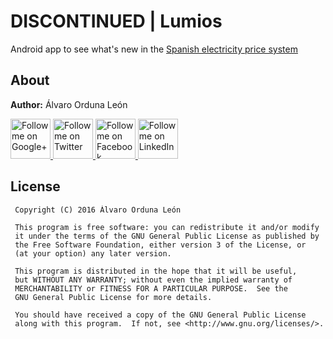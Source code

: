 # DISCONTINUED | Lumios

Android app to see what's new in the [Spanish electricity price system](http://www.esios.ree.es/pvpc)

## About

__Author:__ Álvaro Orduna León

<a href="https://plus.google.com/u/0/+ÁlvaroOrdunaLeón">
  <img alt="Follow me on Google+" height="64" width="64"
       src="https://raw.githubusercontent.com/rohitink/sociocons/master/Sociocons/google-sociocon.png" />
</a>
<a href="https://twitter.com/AlvaroOrduna">
  <img alt="Follow me on Twitter" height="64" width="64"
       src="https://raw.githubusercontent.com/rohitink/sociocons/master/Sociocons/twitter-sociocon.png" />
</a>
<a href="https://.facebook.com/AlvaroOrdunaLeon">
  <img alt="Follow me on Facebook" height="64" width="64"
       src="https://raw.githubusercontent.com/rohitink/sociocons/master/Sociocons/facebook-sociocon.png" />
</a>
<a href="http://es.linkedin.com/in/AlvaroOrdunaLeon">
  <img alt="Follow me on LinkedIn" height="64" width="64"
       src="https://raw.githubusercontent.com/rohitink/sociocons/master/Sociocons/linkedin-sociocon.png" />
</a>

## License

     Copyright (C) 2016 Álvaro Orduna León

     This program is free software: you can redistribute it and/or modify
     it under the terms of the GNU General Public License as published by
     the Free Software Foundation, either version 3 of the License, or
     (at your option) any later version.

     This program is distributed in the hope that it will be useful,
     but WITHOUT ANY WARRANTY; without even the implied warranty of
     MERCHANTABILITY or FITNESS FOR A PARTICULAR PURPOSE.  See the
     GNU General Public License for more details.

     You should have received a copy of the GNU General Public License
     along with this program.  If not, see <http://www.gnu.org/licenses/>.
